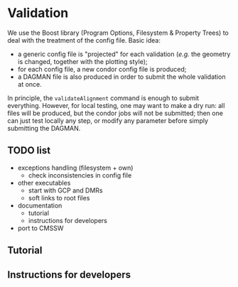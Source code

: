 # Validation

We use the Boost library (Program Options, Filesystem & Property Trees) to deal with the treatment of the config file.
Basic idea:
 - a generic config file is "projected" for each validation (*e.g.* the geometry is changed, together with the plotting style);
 - for each config file, a new condor config file is produced;
 - a DAGMAN file is also produced in order to submit the whole validation at once.

In principle, the `validateAlignment` command is enough to submit everything.
However, for local testing, one may want to make a dry run: all files will be produced, but the condor jobs will not be submitted;
then one can just test locally any step, or modify any parameter before simply submitting the DAGMAN.

## TODO list

 - exceptions handling (filesystem + own)
   - check inconsistencies in config file
 - other executables
   - start with GCP and DMRs
   - soft links to root files
 - documentation
   - tutorial
   - instructions for developers
 - port to CMSSW

## Tutorial


## Instructions for developers

